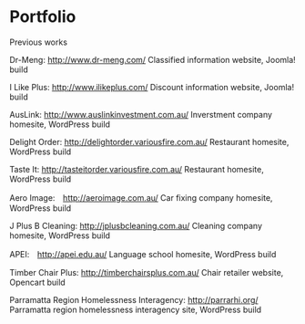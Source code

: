 # Portfolio
Previous works

Dr-Meng: http://www.dr-meng.com/ 
Classified information website, Joomla! build

I Like Plus: http://www.ilikeplus.com/ 
Discount information website, Joomla! build

AusLink: http://www.auslinkinvestment.com.au/ 
Inverstment company homesite, WordPress build

Delight Order: http://delightorder.variousfire.com.au/ 
Restaurant homesite, WordPress build

Taste It: http://tasteitorder.variousfire.com.au/ 
Restaurant homesite, WordPress build

Aero Image:　http://aeroimage.com.au/ 
Car fixing company homesite, WordPress build

J Plus B Cleaning: http://jplusbcleaning.com.au/ 
Cleaning company homesite, WordPress build

APEI:　http://apei.edu.au/ 
Language school homesite, WordPress build

Timber Chair Plus: http://timberchairsplus.com.au/
Chair retailer website, Opencart build

Parramatta Region Homelessness Interagency: http://parrarhi.org/
Parramatta region homelessness interagency site, WordPress build

